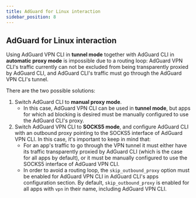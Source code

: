 ```yaml
---
title: AdGuard for Linux interaction
sidebar_position: 8
---
```


## AdGuard for Linux interaction

Using  AdGuard VPN CLI in **tunnel mode** together with AdGuard CLI in **automatic proxy mode** is impossible due to a
routing loop: AdGuard VPN CLI's traffic currently can not be excluded from being transparently proxied by AdGuard CLI,
and AdGuard CLI's traffic must go through the AdGuard VPN CLI's tunnel.

There are the two possible solutions:

1. Switch AdGuard CLI to **manual proxy mode**.
    - In this case, AdGuard VPN CLI can be used in **tunnel mode**, but apps for which ad blocking is desired must be
      manually configured to use the AdGuard CLI's proxy.
2. Switch AdGuard VPN CLI to **SOCKS5 mode**, and configure AdGuard CLI with an outbound proxy pointing to the SOCKS5
   interface of AdGuard VPN CLI. In this case, it's important to keep in mind that:
    - For an app's traffic to go through the VPN tunnel it must either have its traffic
transparently proxied by AdGuard CLI (which is the case for all apps by default), or it must be manually configured to use
the SOCKS5 interface of AdGuard VPN CLI.
    - In order to avoid a routing loop, the `skip_outbound_proxy` option must be enabled
      for AdGuard VPN CLI in AdGuard CLI's apps configuration section. By default, `skip_outbound_proxy` is enabled for
all apps with `vpn` in their name, including AdGuard VPN CLI.
